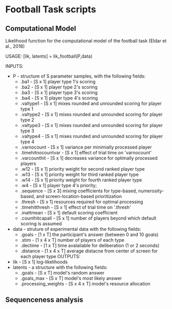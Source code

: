 # Football Task scripts
## Computational Model

Likelihood function for the computational model of the football task (Eldar et al., 2018)

USAGE: [lik, latents] = lik_football(P,data)

INPUTS:
 - P - structure of S parameter samples, with the following fields:
   - .ba1 - [S x 1] player type 1's scoring
   - .ba2 - [S x 1] player type 2's scoring
   - .ba3 - [S x 1] player type 3's scoring
   - .ba4 - [S x 1] player type 4's scoring
   - .valtype1 - [S x 1] mixes rounded and unrounded scoring for player type 1
   - .valtype2 - [S x 1] mixes rounded and unrounded scoring for player type 2
   - .valtype3 - [S x 1] mixes rounded and unrounded scoring for player type 3
   - .valtype4 - [S x 1] mixes rounded and unrounded scoring for player type 4
   - .varnocount - [S x 1] variance per minimially processed player 
   - .timehitnocountvar - [S x 1] effect of trial time on 'varnocount'
   - .varcounthit - [S x 1] decreases variance for optimally processed players
   - .w12 - [S x 1] priority weight for second ranked player type
   - .w13 - [S x 1] priority weight for third ranked player type
   - .w14 - [S x 1] priority weight for fourth ranked player type
   - .w4 - [S x 1] player type 4's priority;
   - .sequence - [S x 3] mixing coefficients for type-based, numerosity-based, and screen-location-based prioritization
   - .thresh - [S x 1] resources required for optimal processing
   - .timehitthresh - [S x 1] effect of trial time on '.thresh'
   - .inattmean - [S x 1] default scoring coefficient 
   - .counthitcapall - [S x 1] number of players beyond which default scoring is assumed
 - data - struture of experimental data with the following fields:
   - .goals - [1 x T] the participant's answer (between 0 and 10 goals)
   - .stim - [1 x 4 x T] number of players of each type
   - .dectime - [1 x T] time avalailable for deliberation (1 or 2 seconds)
   - .distance - [1 x 4 x T] average distacne from center of screen for each player type
OUTPUTS:
 - lik - [S x 1] log-likelihoods
 - latents - a structure with the following fields:
   - .goals - [S x T] model's random answer
   - .goals_max - [S x T] model's most likely answer
   - .processing_weights - [S x 4 x T] model's resource allocation
## Sequenceness analysis
